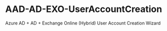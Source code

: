 # AAD-AD-EXO-UserAccountCreation
Azure AD + AD + Exchange Online (Hybrid) User Account Creation Wizard
